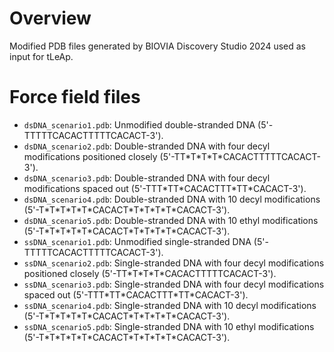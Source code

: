 # Overview 

Modified PDB files generated by BIOVIA Discovery Studio 2024 used as input for tLeAp.

# Force field files

* `dsDNA_scenario1.pdb`: Unmodified double-stranded DNA (5'-TTTTTCACACTTTTTCACACT-3').
* `dsDNA_scenario2.pdb`: Double-stranded DNA with four decyl modifications positioned closely (5'-TT\*T\*T\*T\*CACACTTTTTCACACT-3').
* `dsDNA_scenario3.pdb`: Double-stranded DNA with four decyl modifications spaced out (5'-TTT\*TT\*CACACTTT\*TT\*CACACT-3').
* `dsDNA_scenario4.pdb`: Double-stranded DNA with 10 decyl modifications (5'-T\*T\*T\*T\*T\*CACACT\*T\*T\*T\*T\*CACACT-3').
* `dsDNA_scenario5.pdb`: Double-stranded DNA with 10 ethyl modifications (5'-T\*T\*T\*T\*T\*CACACT\*T\*T\*T\*T\*CACACT-3').
* `ssDNA_scenario1.pdb`: Unmodified single-stranded DNA (5'-TTTTTCACACTTTTTCACACT-3').
* `ssDNA_scenario2.pdb`: Single-stranded DNA with four decyl modifications positioned closely (5'-TT\*T\*T\*T\*CACACTTTTTCACACT-3').
* `ssDNA_scenario3.pdb`: Single-stranded DNA with four decyl modifications spaced out (5'-TTT\*TT\*CACACTTT\*TT\*CACACT-3').
* `ssDNA_scenario4.pdb`: Single-stranded DNA with 10 decyl modifications (5'-T\*T\*T\*T\*T\*CACACT\*T\*T\*T\*T\*CACACT-3').
* `ssDNA_scenario5.pdb`: Single-stranded DNA with 10 ethyl modifications (5'-T\*T\*T\*T\*T\*CACACT\*T\*T\*T\*T\*CACACT-3').
